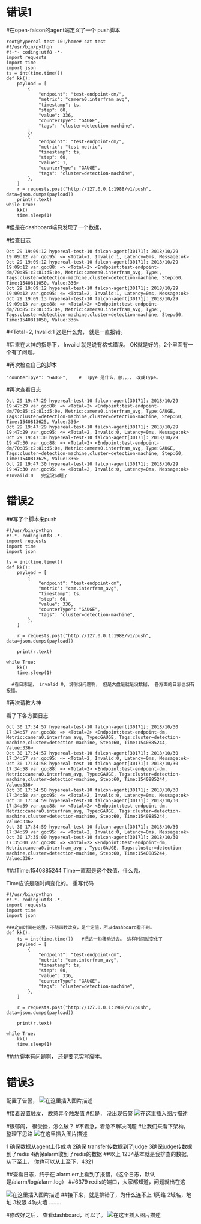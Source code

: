 ﻿#  错误1
#在open-falcon的agent端定义了一个 push脚本


```
root@hypereal-test-10:/home# cat test
#!/usr/bin/python
#!-*- coding:utf8 -*-
import requests
import time
import json
ts = int(time.time())
def kk():
    payload = [
        {   
            "endpoint": "test-endpoint-dm/",
            "metric": "camera0.interfram_avg",
            "timestamp": ts,
            "step": 60, 
            "value": 336,                                    
            "counterTpye": "GAUGE", 
            "tags": "cluster=detection-machine",
        },
        {
            "endpoint": "test-endpoint-dm/",
            "metric": "test-metric",
            "timestamp": ts,
            "step": 60,
            "value": 1,
            "counterType": "GAUGE",
            "tags": "cluster=detection-machine",
        },
    ]
    r = requests.post("http://127.0.0.1:1988/v1/push", data=json.dumps(payload))
    print(r.text)
while True:
    kk()
    time.sleep(1)
```
   #但是在dashboard端只发现了一个数据， 

#检查日志

```
Oct 29 19:09:12 hypereal-test-10 falcon-agent[30171]: 2018/10/29 19:09:12 var.go:95: <= <Total=1, Invalid:1, Latency=0ms, Message:ok>
Oct 29 19:09:12 hypereal-test-10 falcon-agent[30171]: 2018/10/29 19:09:12 var.go:88: => <Total=2> <Endpoint:test-endpoint-dm/70:85:c2:81:d5:0e, Metric:camera0.interfram_avg, Type:, Tags:cluster=detection-machine,cluster=detection-machine, Step:60, Time:1540811050, Value:336>
Oct 29 19:09:12 hypereal-test-10 falcon-agent[30171]: 2018/10/29 19:09:12 var.go:95: <= <Total=2, Invalid:1, Latency=0ms, Message:ok>
Oct 29 19:09:13 hypereal-test-10 falcon-agent[30171]: 2018/10/29 19:09:13 var.go:88: => <Total=2> <Endpoint:test-endpoint-dm/70:85:c2:81:d5:0e, Metric:camera0.interfram_avg, Type:, Tags:cluster=detection-machine,cluster=detection-machine, Step:60, Time:1540811050, Value:336>
```

#<Total=2, Invalid:1   这是什么鬼， 就是一直报错。

#后来在大神的指导下， Invaild 就是说有格式错误。 OK就是好的，2个里面有一个有了问题。

#再次检查自己的脚本

```
"counterTpye": "GAUGE",    #  Tpye 是什么，额，，，， 改成Type。
```

 #再次查看日志
 

```
Oct 29 19:47:29 hypereal-test-10 falcon-agent[30171]: 2018/10/29 19:47:29 var.go:88: => <Total=2> <Endpoint:test-endpoint-dm/70:85:c2:81:d5:0e, Metric:camera0.interfram_avg, Type:GAUGE, Tags:cluster=detection-machine,cluster=detection-machine, Step:60, Time:1540813625, Value:336>
Oct 29 19:47:29 hypereal-test-10 falcon-agent[30171]: 2018/10/29 19:47:29 var.go:95: <= <Total=2, Invalid:0, Latency=0ms, Message:ok>
Oct 29 19:47:30 hypereal-test-10 falcon-agent[30171]: 2018/10/29 19:47:30 var.go:88: => <Total=2> <Endpoint:test-endpoint-dm/70:85:c2:81:d5:0e, Metric:camera0.interfram_avg, Type:GAUGE, Tags:cluster=detection-machine,cluster=detection-machine, Step:60, Time:1540813625, Value:336>
Oct 29 19:47:30 hypereal-test-10 falcon-agent[30171]: 2018/10/29 19:47:30 var.go:95: <= <Total=2, Invalid:0, Latency=0ms, Message:ok>     #Invaild:0   完全没问题了

```
#  错误2
##写了个脚本来push

```
#!/usr/bin/python
#!-*- coding:utf8 -*-
import requests
import time
import json

ts = int(time.time())
def kk():
    payload = [
        {   
            "endpoint": "test-endpoint-dm",
            "metric": "cam.interfram_avg",
            "timestamp": ts,
            "step": 60, 
            "value": 336,                                    
            "counterType": "GAUGE", 
            "tags": "cluster=detection-machine",
        },
    ]

    r = requests.post("http://127.0.0.1:1988/v1/push", data=json.dumps(payload))

    print(r.text)

while True:
    kk()
    time.sleep(1)
```
      #看日志是， invalid 0, 说明没问题啊， 但是大盘是就是没数据， 各方面的日志也没有报错。 

#再次请教大神

看了下各方面日志

```
Oct 30 17:34:57 hypereal-test-10 falcon-agent[30171]: 2018/10/30 17:34:57 var.go:88: => <Total=2> <Endpoint:test-endpoint-dm, Metric:camera0.interfram_avg, Type:GAUGE, Tags:cluster=detection-machine,cluster=detection-machine, Step:60, Time:1540885244, Value:336>
Oct 30 17:34:57 hypereal-test-10 falcon-agent[30171]: 2018/10/30 17:34:57 var.go:95: <= <Total=2, Invalid:0, Latency=0ms, Message:ok>
Oct 30 17:34:58 hypereal-test-10 falcon-agent[30171]: 2018/10/30 17:34:58 var.go:88: => <Total=2> <Endpoint:test-endpoint-dm, Metric:camera0.interfram_avg, Type:GAUGE, Tags:cluster=detection-machine,cluster=detection-machine, Step:60, Time:1540885244, Value:336>
Oct 30 17:34:58 hypereal-test-10 falcon-agent[30171]: 2018/10/30 17:34:58 var.go:95: <= <Total=2, Invalid:0, Latency=0ms, Message:ok>
Oct 30 17:34:59 hypereal-test-10 falcon-agent[30171]: 2018/10/30 17:34:59 var.go:88: => <Total=2> <Endpoint:test-endpoint-dm, Metric:camera0.interfram_avg, Type:GAUGE, Tags:cluster=detection-machine,cluster=detection-machine, Step:60, Time:1540885244, Value:336>
Oct 30 17:34:59 hypereal-test-10 falcon-agent[30171]: 2018/10/30 17:34:59 var.go:95: <= <Total=2, Invalid:0, Latency=0ms, Message:ok>
Oct 30 17:35:00 hypereal-test-10 falcon-agent[30171]: 2018/10/30 17:35:00 var.go:88: => <Total=2> <Endpoint:test-endpoint-dm, Metric:camera0.interfram_avg-, Type:GAUGE, Tags:cluster=detection-machine,cluster=detection-machine, Step:60, Time:1540885244, Value:336>
```
###Time:1540885244   Time一直都是这个数值，什么鬼，

Time应该是随时间变化的。
重写代码

```
#!/usr/bin/python
#!-*- coding:utf8 -*-
import requests
import time
import json

###之前时间在这里，不随函数改变，是个定值，所以dashboard看不到。
def kk():
	ts = int(time.time())   #把这一句移动进去。 这样时间就变化了
    payload = [
        {   
            "endpoint": "test-endpoint-dm",
            "metric": "cam.interfram_avg",
            "timestamp": ts,
            "step": 60, 
            "value": 336,                                    
            "counterType": "GAUGE", 
            "tags": "cluster=detection-machine",
        },
    ]

    r = requests.post("http://127.0.0.1:1988/v1/push", data=json.dumps(payload))

    print(r.text)

while True:
    kk()
    time.sleep(1)
```
####脚本有问题啊， 还是要老实写脚本。
 
#  错误3
配置了告警，
![在这里插入图片描述](https://img-blog.csdnimg.cn/20181031115530921.png?x-oss-process=image/watermark,type_ZmFuZ3poZW5naGVpdGk,shadow_10,text_aHR0cHM6Ly9ibG9nLmNzZG4ubmV0L3dlaXhpbl80MTA4ODg5MQ==,size_16,color_FFFFFF,t_70)


#接着设置触发， 故意弄个触发值
#但是， 没出现告警
![在这里插入图片描述](https://img-blog.csdnimg.cn/2018103111573282.png?x-oss-process=image/watermark,type_ZmFuZ3poZW5naGVpdGk,shadow_10,text_aHR0cHM6Ly9ibG9nLmNzZG4ubmV0L3dlaXhpbl80MTA4ODg5MQ==,size_16,color_FFFFFF,t_70)

#很郁闷， 很受挫，怎么破？
#不着急，着急不解决问题
#让我们来看下架构， 整理下思路
![在这里插入图片描述](https://img-blog.csdnimg.cn/20181031120021539.png?x-oss-process=image/watermark,type_ZmFuZ3poZW5naGVpdGk,shadow_10,text_aHR0cHM6Ly9ibG9nLmNzZG4ubmV0L3dlaXhpbl80MTA4ODg5MQ==,size_16,color_FFFFFF,t_70)

1 确保数据从agent上传成功
2确保 transfer传数据到了judge
3确保judge传数据到了redis
4确保alarm收到了redis的数据
##以上 1234基本就是我排查的数据，从下至上， 你也可以从上至下，4321

##查看日志，终于在 alarm.err上看到了报错，（这个日志，默认是/alarm/log/alarm.log）
##6379 redis的端口，大家都知道，问题就出在这

![在这里插入图片描述](https://img-blog.csdnimg.cn/20181031120723780.png?x-oss-process=image/watermark,type_ZmFuZ3poZW5naGVpdGk,shadow_10,text_aHR0cHM6Ly9ibG9nLmNzZG4ubmV0L3dlaXhpbl80MTA4ODg5MQ==,size_16,color_FFFFFF,t_70)
##接下来，就是排错了，为什么连不上
1网络
2域名，地址
3权限
4防火墙
........

#修改好之后，  查看dashboard，可以了。
![在这里插入图片描述](https://img-blog.csdnimg.cn/20181031121334970.png?x-oss-process=image/watermark,type_ZmFuZ3poZW5naGVpdGk,shadow_10,text_aHR0cHM6Ly9ibG9nLmNzZG4ubmV0L3dlaXhpbl80MTA4ODg5MQ==,size_16,color_FFFFFF,t_70)
